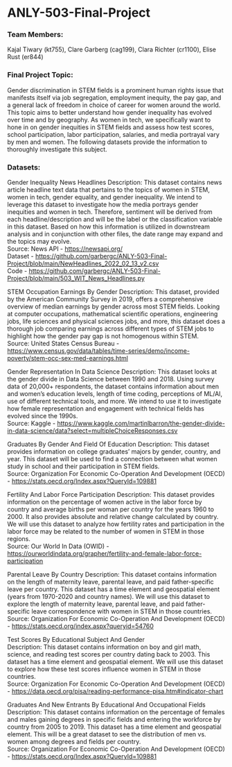 # ANLY-503-Final-Project

### Team Members:
Kajal Tiwary (kt755), Clare Garberg (cag199), Clara Richter (cr1100), Elise Rust (er844) 

### Final Project Topic:
Gender discrimination in STEM fields is a prominent human rights issue that manifests itself via job segregation, employment inequity, the pay gap, and a general lack of freedom in choice of career for women around the world. This topic aims to better understand how gender inequality has evolved over time and by geography. As women in tech, we specifically want to hone in on gender inequities in STEM fields and assess how test scores, school participation, labor participation, salaries, and media portrayal vary by men and women. The following datasets provide the information to thoroughly investigate this subject.  

### Datasets:
Gender Inequality News Headlines 
Description: This dataset contains news article headline text data that pertains to the topics of women in STEM, women in tech, gender equality, and gender inequality. We intend to leverage this dataset to investigate how the media portrays gender inequities and women in tech. Therefore, sentiment will be derived from each headline/description and will be the label or the classification variable in this dataset. Based on how this information is utilized in downstream analysis and in conjunction with other files, the date range may expand and the topics may evolve. <br />
Source: News API - https://newsapi.org/ <br /> 
Dataset - https://github.com/garbergc/ANLY-503-Final-Project/blob/main/NewHeadlines_2022_02_13_v2.csv <br />
Code - https://github.com/garbergc/ANLY-503-Final-Project/blob/main/503_WIT_News_Headlines.py <br />

STEM Occupation Earnings By Gender 
Description:
This dataset, provided by the American Community Survey in 2019, offers a comprehensive overview of median earnings by gender across most STEM fields. Looking at computer occupations, mathematical scientific operations, engineering jobs, life sciences and physical sciences jobs, and more, this dataset does a thorough job comparing earnings across different types of STEM jobs to highlight how the gender pay gap is not homogenous within STEM. <br />
Source: United States Census Bureau - https://www.census.gov/data/tables/time-series/demo/income-poverty/stem-occ-sex-med-earnings.html <br />

Gender Representation In Data Science 
Description: 
This dataset looks at the gender divide in Data Science between 1990 and 2018. Using survey data of 20,000+ respondents, the dataset contains information about men and women’s education levels, length of time coding, perceptions of ML/AI, use of different technical tools, and more. We intend to use it to investigate how female representation and engagement with technical fields has evolved since the 1990s. <br />
Source: Kaggle - https://www.kaggle.com/martinlbarron/the-gender-divide-in-data-science/data?select=multipleChoiceResponses.csv <br />

Graduates By Gender And Field Of Education
Description: 
This dataset provides information on college graduates’ majors by gender, country, and year. This dataset will be used to find a connection between what women study in school and their participation in STEM fields. <br />
Source: Organization For Economic Co-Operation And Development (OECD) - https://stats.oecd.org/Index.aspx?QueryId=109881 <br />

Fertility And Labor Force Participation
Description:
This dataset provides information on the percentage of women active in the labor force by country and average births per woman per country for the years 1960 to 2000. It also provides absolute and relative change calculated by country. We will use this dataset to analyze how fertility rates and participation in the labor force may be related to the number of women in STEM in those regions. <br />
Source: Our World In Data (OWID) - https://ourworldindata.org/grapher/fertility-and-female-labor-force-participation <br />

Parental Leave By Country 
Description:
This dataset contains information on the length of maternity leave, parental leave, and paid father-specific leave per country. This dataset has a time element and geospatial element (years from 1970-2020 and country names). We will use this dataset to explore the length of maternity leave, parental leave, and paid father-specific leave correspondence with women in STEM in those countries. <br />
Source: Organization For Economic Co-Operation And Development (OECD) - https://stats.oecd.org/index.aspx?queryid=54760 <br />

Test Scores By Educational Subject And Gender  
Description: This dataset contains information on boy and girl math, science, and reading test scores per country dating back to 2003. This dataset has a time element and geospatial element. We will use this dataset to explore how these test scores influence women in STEM in those countries. <br />
Source: Organization For Economic Co-Operation And Development (OECD) - https://data.oecd.org/pisa/reading-performance-pisa.htm#indicator-chart <br />

Graduates And New Entrants By Educational And Occupational Fields  
Description: This dataset contains information on the percentage of females and males gaining degrees in specific fields and entering the workforce by country from 2005 to 2019. This dataset has a time element and geospatial element. This will be a great dataset to see the distribution of men vs. women among degrees and fields per country. <br />
Source: Organization For Economic Co-Operation And Development (OECD) - https://stats.oecd.org/Index.aspx?QueryId=109881 <br />
